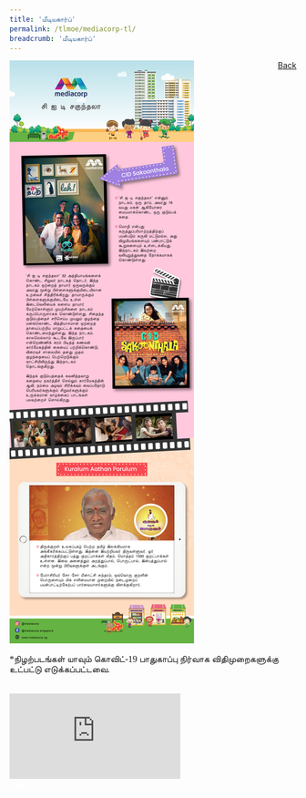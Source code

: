 ```yaml
---
title: 'மீடியகார்ப்'
permalink: /tlmoe/mediacorp-tl/
breadcrumb: 'மீடியகார்ப்'
---
```

<!-- Global site tag (gtag.js) - Google Ads: 726049306 -->
<script async src="https://www.googletagmanager.com/gtag/js?id=AW-726049306"></script>
<script>
  window.dataLayer = window.dataLayer || [];
  function gtag(){dataLayer.push(arguments);}
  gtag('js', new Date());

  gtag('config', 'AW-726049306');
</script>
<a href="/exhibits/தமிழ்மொழிக்-காட்சிக்கூடம்-e/community-partners2/"   style="float: right;">Back</a>
 <img src="/images/MTLS2021-Mediacorp_TL_V2-01.jpg">
 <p style="font-family:Anjal InaiMathi; font-size:16px;">*நிழற்படங்கள் யாவும் கொவிட்-19 பாதுகாப்பு நிர்வாக விதிமுறைகளுக்கு உட்பட்டு எடுக்கப்பட்டவை.</p> <br/>
 <div class="video-container">
  <iframe src=" https://www.youtube.com/embed/ZuIsZ9XjZU8 " frameborder="0" allow="accelerometer; autoplay; encrypted-media; gyroscope; picture-in-picture" allowfullscreen></iframe>
<div class="btntop"><a href="#top" style="text-decoration:none;"><span style="color:white"><b>Top</b></span></a></div>

